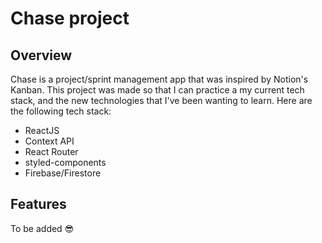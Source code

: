 # Chase project

## Overview

Chase is a project/sprint management app that was inspired by Notion's Kanban. This project was made so that I can practice a my current tech stack, and the new technologies that I've been wanting to learn. Here are the following tech stack:

- ReactJS
- Context API
- React Router
- styled-components
- Firebase/Firestore

## Features

To be added 😎
